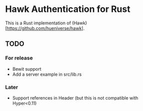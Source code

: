 Hawk Authentication for Rust
============================

This is a Rust implementation of (Hawk)[https://github.com/hueniverse/hawk].

## TODO

### For release

* Bewit support
* Add a server example in src/lib.rs

### Later

* Support references in Header (but this is not compatible with Hyper<0.11)
